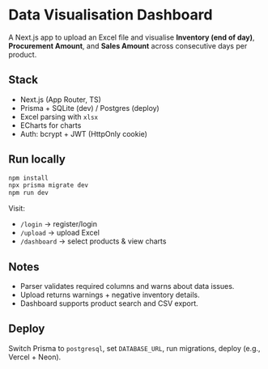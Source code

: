 ﻿# Data Visualisation Dashboard

A Next.js app to upload an Excel file and visualise **Inventory (end of day)**, **Procurement Amount**, and **Sales Amount** across consecutive days per product.

## Stack
- Next.js (App Router, TS)
- Prisma + SQLite (dev) / Postgres (deploy)
- Excel parsing with `xlsx`
- ECharts for charts
- Auth: bcrypt + JWT (HttpOnly cookie)

## Run locally
```bash
npm install
npx prisma migrate dev
npm run dev
```

Visit:

* `/login` -> register/login
* `/upload` -> upload Excel
* `/dashboard` -> select products & view charts

## Notes

* Parser validates required columns and warns about data issues.
* Upload returns warnings + negative inventory details.
* Dashboard supports product search and CSV export.

## Deploy

Switch Prisma to `postgresql`, set `DATABASE_URL`, run migrations, deploy (e.g., Vercel + Neon).

